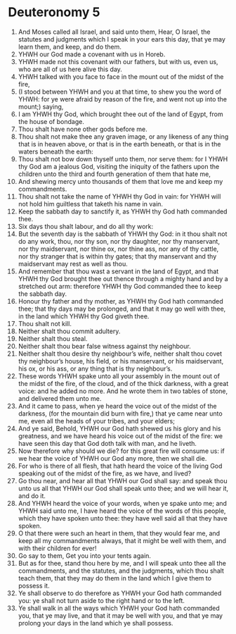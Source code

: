 ﻿# Deuteronomy 5
1. And Moses called all Israel, and said unto them, Hear, O Israel, the statutes and judgments which I speak in your ears this day, that ye may learn them, and keep, and do them. 
2. YHWH our God made a covenant with us in Horeb. 
3. YHWH made not this covenant with our fathers, but with us, even us, who are all of us here alive this day. 
4. YHWH talked with you face to face in the mount out of the midst of the fire, 
5. (I stood between YHWH and you at that time, to shew you the word of YHWH: for ye were afraid by reason of the fire, and went not up into the mount;) saying, 
6.  I am YHWH thy God, which brought thee out of the land of Egypt, from the house of bondage. 
7. Thou shalt have none other gods before me. 
8. Thou shalt not make thee any graven image, or any likeness of any thing that is in heaven above, or that is in the earth beneath, or that is in the waters beneath the earth: 
9. Thou shalt not bow down thyself unto them, nor serve them: for I YHWH thy God am a jealous God, visiting the iniquity of the fathers upon the children unto the third and fourth generation of them that hate me, 
10. And shewing mercy unto thousands of them that love me and keep my commandments. 
11. Thou shalt not take the name of YHWH thy God in vain: for YHWH will not hold him guiltless that taketh his name in vain. 
12. Keep the sabbath day to sanctify it, as YHWH thy God hath commanded thee. 
13. Six days thou shalt labour, and do all thy work: 
14. But the seventh day is the sabbath of YHWH thy God: in it thou shalt not do any work, thou, nor thy son, nor thy daughter, nor thy manservant, nor thy maidservant, nor thine ox, nor thine ass, nor any of thy cattle, nor thy stranger that is within thy gates; that thy manservant and thy maidservant may rest as well as thou. 
15. And remember that thou wast a servant in the land of Egypt, and that YHWH thy God brought thee out thence through a mighty hand and by a stretched out arm: therefore YHWH thy God commanded thee to keep the sabbath day. 
16.  Honour thy father and thy mother, as YHWH thy God hath commanded thee; that thy days may be prolonged, and that it may go well with thee, in the land which YHWH thy God giveth thee. 
17. Thou shalt not kill. 
18. Neither shalt thou commit adultery. 
19. Neither shalt thou steal. 
20. Neither shalt thou bear false witness against thy neighbour. 
21. Neither shalt thou desire thy neighbour’s wife, neither shalt thou covet thy neighbour’s house, his field, or his manservant, or his maidservant, his ox, or his ass, or any thing that is thy neighbour’s. 
22.  These words YHWH spake unto all your assembly in the mount out of the midst of the fire, of the cloud, and of the thick darkness, with a great voice: and he added no more. And he wrote them in two tables of stone, and delivered them unto me. 
23. And it came to pass, when ye heard the voice out of the midst of the darkness, (for the mountain did burn with fire,) that ye came near unto me, even all the heads of your tribes, and your elders; 
24. And ye said, Behold, YHWH our God hath shewed us his glory and his greatness, and we have heard his voice out of the midst of the fire: we have seen this day that God doth talk with man, and he liveth. 
25. Now therefore why should we die? for this great fire will consume us: if we hear the voice of YHWH our God any more, then we shall die. 
26. For who is there of all flesh, that hath heard the voice of the living God speaking out of the midst of the fire, as we have, and lived? 
27. Go thou near, and hear all that YHWH our God shall say: and speak thou unto us all that YHWH our God shall speak unto thee; and we will hear it, and do it. 
28. And YHWH heard the voice of your words, when ye spake unto me; and YHWH said unto me, I have heard the voice of the words of this people, which they have spoken unto thee: they have well said all that they have spoken. 
29. O that there were such an heart in them, that they would fear me, and keep all my commandments always, that it might be well with them, and with their children for ever! 
30. Go say to them, Get you into your tents again. 
31. But as for thee, stand thou here by me, and I will speak unto thee all the commandments, and the statutes, and the judgments, which thou shalt teach them, that they may do them in the land which I give them to possess it. 
32. Ye shall observe to do therefore as YHWH your God hath commanded you: ye shall not turn aside to the right hand or to the left. 
33. Ye shall walk in all the ways which YHWH your God hath commanded you, that ye may live, and that it may be well with you, and that ye may prolong your days in the land which ye shall possess. 
